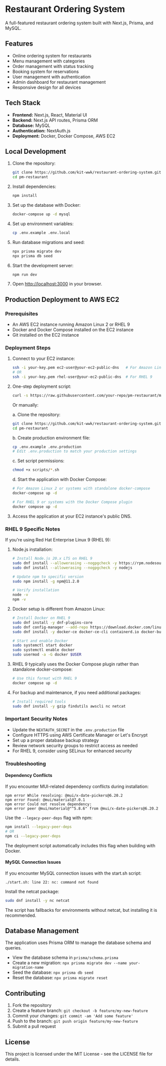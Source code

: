 # Restaurant Ordering System

A full-featured restaurant ordering system built with Next.js, Prisma, and MySQL.

## Features

- Online ordering system for restaurants
- Menu management with categories
- Order management with status tracking
- Booking system for reservations
- User management with authentication
- Admin dashboard for restaurant management
- Responsive design for all devices

## Tech Stack

- **Frontend:** Next.js, React, Material UI
- **Backend:** Next.js API routes, Prisma ORM
- **Database:** MySQL
- **Authentication:** NextAuth.js
- **Deployment:** Docker, Docker Compose, AWS EC2

## Local Development

1. Clone the repository:

   ```bash
   git clone https://github.com/kit-wwk/restaurant-ordering-system.git
   cd pm-restaurant
   ```

2. Install dependencies:

   ```bash
   npm install
   ```

3. Set up the database with Docker:

   ```bash
   docker-compose up -d mysql
   ```

4. Set up environment variables:

   ```bash
   cp .env.example .env.local
   ```

5. Run database migrations and seed:

   ```bash
   npx prisma migrate dev
   npx prisma db seed
   ```

6. Start the development server:

   ```bash
   npm run dev
   ```

7. Open [http://localhost:3000](http://localhost:3000) in your browser.

## Production Deployment to AWS EC2

### Prerequisites

- An AWS EC2 instance running Amazon Linux 2 or RHEL 9
- Docker and Docker Compose installed on the EC2 instance
- Git installed on the EC2 instance

### Deployment Steps

1. Connect to your EC2 instance:

   ```bash
   ssh -i your-key.pem ec2-user@your-ec2-public-dns   # For Amazon Linux 2
   # OR
   ssh -i your-key.pem rhel-user@your-ec2-public-dns  # For RHEL 9
   ```

2. One-step deployment script:

   ```bash
   curl -s https://raw.githubusercontent.com/your-repo/pm-restaurant/main/scripts/deploy.sh | bash
   ```

   Or manually:

   a. Clone the repository:

   ```bash
   git clone https://github.com/kit-wwk/restaurant-ordering-system.git
   cd pm-restaurant
   ```

   b. Create production environment file:

   ```bash
   cp .env.example .env.production
   # Edit .env.production to match your production settings
   ```

   c. Set script permissions:

   ```bash
   chmod +x scripts/*.sh
   ```

   d. Start the application with Docker Compose:

   ```bash
   # For Amazon Linux 2 or systems with standalone docker-compose
   docker-compose up -d

   # For RHEL 9 or systems with the Docker Compose plugin
   docker compose up -d
   ```

3. Access the application at your EC2 instance's public DNS.

### RHEL 9 Specific Notes

If you're using Red Hat Enterprise Linux 9 (RHEL 9):

1. Node.js installation:

   ```bash
   # Install Node.js 20.x LTS on RHEL 9
   sudo dnf install --allowerasing --nogpgcheck -y https://rpm.nodesource.com/pub_20.x/nodistro/repo/nodesource-release-nodistro-1.noarch.rpm
   sudo dnf install --allowerasing --nogpgcheck -y nodejs

   # Update npm to specific version
   sudo npm install -g npm@11.2.0

   # Verify installation
   node -v
   npm -v
   ```

2. Docker setup is different from Amazon Linux:

   ```bash
   # Install Docker on RHEL 9
   sudo dnf install -y dnf-plugins-core
   sudo dnf config-manager --add-repo https://download.docker.com/linux/rhel/docker-ce.repo
   sudo dnf install -y docker-ce docker-ce-cli containerd.io docker-buildx-plugin docker-compose-plugin

   # Start and enable Docker
   sudo systemctl start docker
   sudo systemctl enable docker
   sudo usermod -a -G docker $USER
   ```

3. RHEL 9 typically uses the Docker Compose plugin rather than standalone docker-compose:

   ```bash
   # Use this format with RHEL 9
   docker compose up -d
   ```

4. For backup and maintenance, if you need additional packages:
   ```bash
   # Install required tools
   sudo dnf install -y gzip findutils awscli nc netcat
   ```

### Important Security Notes

- Update the `NEXTAUTH_SECRET` in the `.env.production` file
- Configure HTTPS using AWS Certificate Manager or Let's Encrypt
- Set up a proper database backup strategy
- Review network security groups to restrict access as needed
- For RHEL 9, consider using SELinux for enhanced security

### Troubleshooting

#### Dependency Conflicts

If you encounter MUI-related dependency conflicts during installation:

```
npm error While resolving: @mui/x-date-pickers@6.20.2
npm error Found: @mui/material@7.0.1
npm error Could not resolve dependency:
npm error peer @mui/material@"^5.8.6" from @mui/x-date-pickers@6.20.2
```

Use the `--legacy-peer-deps` flag with npm:

```bash
npm install --legacy-peer-deps
# OR
npm ci --legacy-peer-deps
```

The deployment script automatically includes this flag when building with Docker.

#### MySQL Connection Issues

If you encounter MySQL connection issues with the start.sh script:

```
./start.sh: line 22: nc: command not found
```

Install the netcat package:

```bash
sudo dnf install -y nc netcat
```

The script has fallbacks for environments without netcat, but installing it is recommended.

## Database Management

The application uses Prisma ORM to manage the database schema and queries.

- View the database schema in `prisma/schema.prisma`
- Create a new migration: `npx prisma migrate dev --name your-migration-name`
- Seed the database: `npx prisma db seed`
- Reset the database: `npx prisma migrate reset`

## Contributing

1. Fork the repository
2. Create a feature branch: `git checkout -b feature/my-new-feature`
3. Commit your changes: `git commit -am 'Add some feature'`
4. Push to the branch: `git push origin feature/my-new-feature`
5. Submit a pull request

## License

This project is licensed under the MIT License - see the LICENSE file for details.
